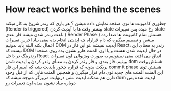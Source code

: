 # How react works behind the scenes
چطوری کامپونت ها توی صفحه نمایش داده میشن ؟
هر باری که رندر شروع به کار میکنه  (Render is triggered) بیشتر وقت ها با آپدیت کردن state رخ میده پس تغییرات state باعث  رندر شدن میشه 
فاز بعدی ( Render Phase ) هستش تمام کامپونت ها صدا زده میشن و تصمیم میگیره که دام قراراه چه اپدیتی انجام بده یعنی بیاد اخرین تغییرات اعمال بکنه البته باید بدونیم DOM اپدیت نمیشه .تو این فاز در React، رندر به‌ معنای این نیست که  DOM در حال اپدیت شدن هست و یا اون المنت هارو نشون بده روی صفحه!
رندرینگ  در داخل React اتفاق می افتد، یعنی نمیتونیم به صورت ویژیوالی اون تغییرات ببینیم.
فاز بعدی و فاز رندر کردن به معنای رندر کردن و اپدیت شدن dom هستش 
وقت یریکت بدونه که قراره چجور یاپدیت بشه که اسم این فاز commit phase هستش  توی این المنت المنت های جدید توی دام قرار میگیرن و همچنین المنت هایی که از قبل وجود دارن هم ممکنه اپدیت بشن  درنهایت مرورگر متوجه میشه که dom اپدیت شده پس دوباره میاد نشون میده اون تغییرات رو
